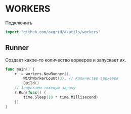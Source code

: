WORKERS
=======


Подключить
```go
import "github.com/axgrid/axutils/workers"
```


Runner
------

Создает какое-то количество воркеров и запускает их.

```go
func main() {
    r := workers.NewRunner().
        WithWorkerCount(3). // Количество воркеров
        Build()
    // Запускаем тяжелую задачу        
    r.Run(func() {
        time.Sleep(10 * time.Millisecond)
    })
}
```



